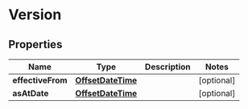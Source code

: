 

# Version

## Properties

Name | Type | Description | Notes
------------ | ------------- | ------------- | -------------
**effectiveFrom** | [**OffsetDateTime**](OffsetDateTime.md) |  |  [optional]
**asAtDate** | [**OffsetDateTime**](OffsetDateTime.md) |  |  [optional]




